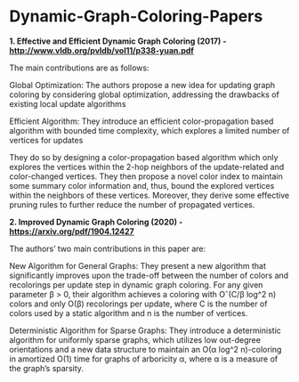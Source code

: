 # Dynamic-Graph-Coloring-Papers

**1. Effective and Efficient Dynamic Graph Coloring (2017) - http://www.vldb.org/pvldb/vol11/p338-yuan.pdf**

The main contributions are as follows:

Global Optimization: The authors propose a new idea for updating graph coloring by considering global optimization, addressing the drawbacks of existing local update algorithms

Efficient Algorithm: They introduce an efficient color-propagation based algorithm with bounded time complexity, which explores a limited number of vertices for updates

They do so by designing a color-propagation based algorithm which only explores the vertices within the 2-hop neighbors of the update-related and color-changed vertices. They then propose a novel color index to maintain some summary color information and, thus, bound the explored vertices within the neighbors of these vertices. Moreover, they derive some effective pruning rules to further reduce the number of propagated vertices.

**2. Improved Dynamic Graph Coloring (2020) - https://arxiv.org/pdf/1904.12427**

The authors’ two main contributions in this paper are:

New Algorithm for General Graphs: They present a new algorithm that significantly improves upon the trade-off between the number of colors and recolorings per update step in dynamic graph coloring. For any given parameter β > 0, their algorithm achieves a coloring with Oˆ(C/β log^2 n) colors and only O(β) recolorings per update, where C is the number of colors used by a static algorithm and n is the number of vertices.

Deterministic Algorithm for Sparse Graphs: They introduce a deterministic algorithm for uniformly sparse graphs, which utilizes low out-degree orientations and a new data structure to maintain an O(α log^2 n)-coloring in amortized O(1) time for graphs of arboricity α, where α is a measure of the graph’s sparsity.
